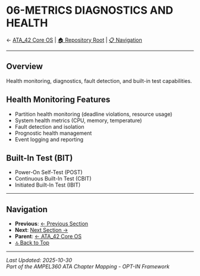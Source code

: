 # 06-METRICS DIAGNOSTICS AND HEALTH

← [ATA_42 Core OS](../README.md) | [🏠 Repository Root](../../../../../README.md) | [📋 Navigation](../NAVIGATION.md)

---


## Overview
Health monitoring, diagnostics, fault detection, and built-in test capabilities.

## Health Monitoring Features
- Partition health monitoring (deadline violations, resource usage)
- System health metrics (CPU, memory, temperature)
- Fault detection and isolation
- Prognostic health management
- Event logging and reporting

## Built-In Test (BIT)
- Power-On Self-Test (POST)
- Continuous Built-In Test (CBIT)
- Initiated Built-In Test (IBIT)

---

## Navigation

- **Previous**: [← Previous Section](../PREV/README.md)
- **Next**: [Next Section →](../NEXT/README.md)
- **Parent**: [← ATA_42 Core OS](../README.md)
- [🔝 Back to Top](#top)

---

*Last Updated: 2025-10-30*  
*Part of the AMPEL360 ATA Chapter Mapping - OPT-IN Framework*
